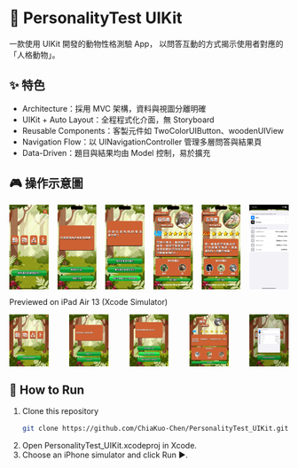 # 🐾 PersonalityTest UIKit
一款使用 UIKit 開發的動物性格測驗 App，
以問答互動的方式揭示使用者對應的「人格動物」。

## ✨ 特色
- Architecture：採用 MVC 架構，資料與視圖分離明確  
- UIKit + Auto Layout：全程程式化介面，無 Storyboard  
- Reusable Components：客製元件如 TwoColorUIButton、woodenUIView  
- Navigation Flow：以 UINavigationController 管理多層問答與結果頁  
- Data-Driven：題目與結果均由 Model 控制，易於擴充  

## 🎮 操作示意圖
<div style="display: flex; justify-content: space-between;">
  <img src="assets/demo0.jpg" width="14%" />
  <img src="assets/demo1.jpg" width="14%" />
  <img src="assets/demo4.jpg" width="14%" />
  <img src="assets/demo2.jpg" width="14%" />
  <img src="assets/demo3.jpg" width="14%" />
  <img src="assets/demo5.jpg" width="14%" />
</div>

Previewed on iPad Air 13 (Xcode Simulator)
<div style="display: flex; justify-content: space-between;">
  <img src="assets/ipadDemo00.jpg" width="14%" />
  <img src="assets/ipadDemo01.jpg" width="14%" />
  <img src="assets/ipadDemo02.jpg" width="14%" />
  <img src="assets/ipadDemo03.jpg" width="14%" /> 
  <img src="assets/ipadDemo05.jpg" width="14%" />
</div>


## 🚀 How to Run
1. Clone this repository
   ```bash
   git clone https://github.com/ChiaKuo-Chen/PersonalityTest_UIKit.git
3. Open PersonalityTest_UIKit.xcodeproj in Xcode.
4. Choose an iPhone simulator and click Run ▶️.
